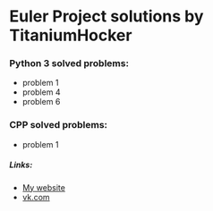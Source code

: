 # Euler Project solutions by TitaniumHocker

### Python 3 solved problems:
 - problem 1
 - problem 4
 - problem 6

### CPP solved problems:
 - problem 1

##### Links:
 - [My website](http://titaniumhocker.ru/)
 - [vk.com](https://vk.com/titanium_hocker)

